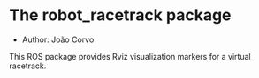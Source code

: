# The robot_racetrack package

- Author: João Corvo

This ROS package provides Rviz visualization markers for a virtual racetrack.
